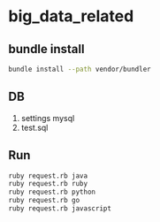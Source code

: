 # big_data_related

## bundle install

```.sh
bundle install --path vendor/bundler
```

## DB

1. settings mysql
2. test.sql

## Run

```.sh
ruby request.rb java
ruby request.rb ruby
ruby request.rb python
ruby request.rb go
ruby request.rb javascript
```
